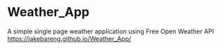 # Weather_App

A simple single page weather application using Free Open Weather API
<https://jakebareng.github.io/Weather_App/>

